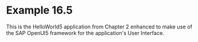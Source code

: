 Example 16.5
============
This is the HelloWorld5 application from Chapter 2 enhanced to make use of the SAP OpenUI5 framework for the application's User Interface.